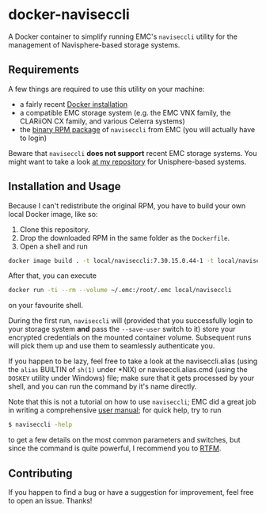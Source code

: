 # docker-naviseccli
A Docker container to simplify running EMC's `naviseccli` utility for the management of Navisphere-based storage systems.

## Requirements
A few things are required to use this utility on your machine:
 - a fairly recent [Docker installation](https://www.docker.com/community-edition#/download)
 - a compatible EMC storage system (e.g. the EMC VNX family, the CLARiiON CX family, and various Celerra systems)
 - the [binary RPM package](https://download.emc.com/downloads/DL34038_Navisphere-CLI-(Linux-x32)-7.30.15.0.44.rpm) of `naviseccli` from EMC (you will actually have to login)

Beware that `naviseccli` **does not support** recent EMC storage systems. You might want to take a look [at my repository](https://github.com/lxndrp/docker-uemcli) for Unisphere-based systems.

## Installation and Usage
Because I can't redistribute the original RPM, you have to build your own local Docker image, like so:
 1. Clone this repository.
 2. Drop the downloaded RPM in the same folder as the `Dockerfile`.
 3. Open a shell and run
 ```bash
 docker image build . -t local/naviseccli:7.30.15.0.44-1 -t local/naviseccli:latest
 ```

After that, you can execute
```bash
docker run -ti --rm --volume ~/.emc:/root/.emc local/naviseccli
```
on your favourite shell.

During the first run, `naviseccli` will (provided that you successfully login to your storage system **and** pass the `--save-user` switch to it) store your encrypted credentials on the mounted container volume. Subsequent runs will pick them up and use them to seamlessly authenticate you.

If you happen to be lazy, feel free to take a look at the naviseccli.alias (using the `alias` BUILTIN of `sh(1)` under *NIX) or naviseccli.alias.cmd (using the `DOSKEY` utility under Windows) file; make sure that it gets processed by your shell, and you can run the command by it's name directly.

Note that this is not a tutorial on how to use `naviseccli`; EMC did a great job in writing a comprehensive [user manual](https://www.emc.com/collateral/support-training/support/069001038-navisphere-cli.pdf); for quick help, try to run
```bash
$ naviseccli -help
```
to get a few details on the most common parameters and switches, but since the command is quite powerful, I recommend you to [RTFM](http://www.urbandictionary.com/define.php?term=RTFM).

## Contributing
If you happen to find a bug or have a suggestion for improvement, feel free to open an issue. Thanks!